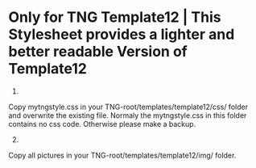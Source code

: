# Only for TNG Template12 | This Stylesheet provides a lighter and better readable Version of Template12

1.
Copy mytngstyle.css in your TNG-root/templates/template12/css/ folder and overwrite the existing file. Normaly the mytngstyle.css in this folder contains no css code. Otherwise please make a backup.

2.
Copy all pictures in your TNG-root/templates/template12/img/ folder.
